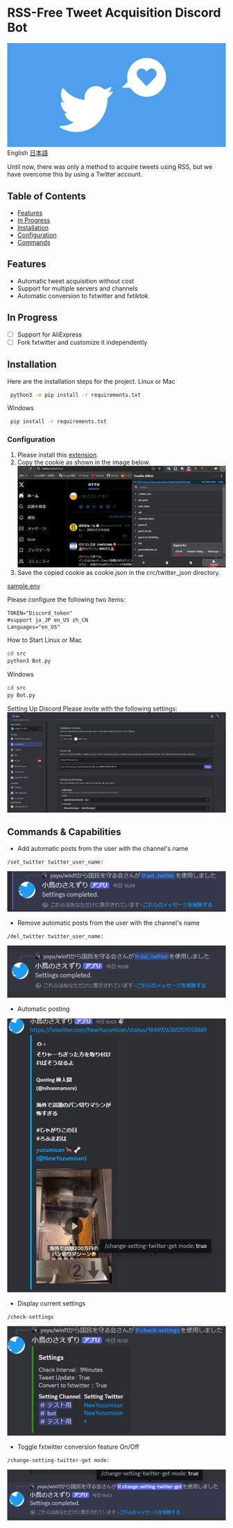 
# RSS-Free Tweet Acquisition Discord Bot
![banner](./img/Twitter.jpg)
English [日本語](README_ja.md)

Until now, there was only a method to acquire tweets using RSS, but we have overcome this by using a Twitter account.
## Table of Contents
- [Features](#features)
- [In Progress](#in-progress)
- [Installation](#installation)
- [Configuration](#configuration)
- [Commands](#commands)

## Features

- Automatic tweet acquisition without cost
- Support for multiple servers and channels
- Automatic conversion to fxtwitter and fxtiktok

## In Progress

 - [ ] Support for AliExpress
 - [ ] Fork fxtwitter and customize it independently

## Installation

Here are the installation steps for the project.
Linux or Mac
```bash
 python3 -m pip install -r requirements.txt
```
Windows
```bash
 pip install -r requirements.txt
```
### Configuration
1. Please install this [extension](https://chromewebstore.google.com/detail/cookie-editor/hlkenndednhfkekhgcdicdfddnkalmdm).
2. Copy the cookie as shown in the image below.
![image](./img/cookie.png)
3. Save the copied cookie as cookie.json in the crc/twitter_json directory.

[sample.env](./src/sample.env)

Please configure the following two items:
```dotenv
TOKEN="Discord_token"
#support ja_JP en_US zh_CN
Languages="en_US"
```
How to Start
Linux or Mac
```bash
cd src 
python3 Bot.py
```
Windows
```bash
cd src
py Bot.py
```
Setting Up Discord
Please invite with the following settings:
![discord](./img/Setup_2.png)

## Commands & Capabilities
- Add automatic posts from the user with the channel's name

```
/set_twitter twitter_user_name:
```

![command](img/set_command.png)
- Remove automatic posts from the user with the channel's name
```
/del_twitter twitter_user_name:
```
![command](img/del_command.png)

- Automatic posting

![command](img/auto_say.png)

- Display current settings
```
/check-settings 
```
![command](img/check_command.png)

- Toggle fxtwitter conversion feature On/Off
```
/change-setting-twitter-get mode:
```
![command](img/Command_1.png)
